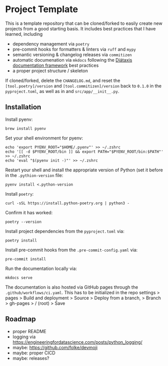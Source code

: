 # Project Template

This is a template repository that can be cloned/forked to easily create new projects from a good starting basis. It includes best practices that I have learned, including

- dependency management via `poetry`
- pre-commit hooks for formatters & linters via `ruff` and `mypy`
- semantic versioning & changelog releases via `commitizen`
- automatic documenation via `mkdocs` following the [Diátaxis documentation framework](https://diataxis.fr/) best practices
- a proper project structure / skeleton

If cloned/forked, delete the `CHANGELOG.md`, and reset the `[tool.poetry]/version` and `[tool.commitizen]/version` back to `0.1.0` in the `pyproject.toml`, as well as in and `src/app/__init__.py`.

## Installation

Install pyenv:

```
brew install pyenv
```

Set your shell environment for pyenv:

```
echo 'export PYENV_ROOT="$HOME/.pyenv"' >> ~/.zshrc
echo '[[ -d $PYENV_ROOT/bin ]] && export PATH="$PYENV_ROOT/bin:$PATH"' >> ~/.zshrc
echo 'eval "$(pyenv init -)"' >> ~/.zshrc
```

Restart your shell and install the appropriate version of Python (set it before in the `.pythion-version` file:

```
pyenv install <.python-version
```

Install `poetry`:

```
curl -sSL https://install.python-poetry.org | python3 -
```

Confirm it has worked:

```
poetry --version
```

Install project dependencies from the `pyproject.toml` via:

```
poetry install
```

Install pre-commit hooks from the `.pre-commit-config.yaml` via:

```
pre-commit install
```

Run the documentation locally via:

```
mkdocs serve
```

The documentation is also hosted via GitHub pages through the `.github/workflows/ci.yaml`. This has to be initialized in the repo settings > pages > Build and deployment > Source > Deploy from a branch, > Branch > gh-pages > / (root) > Save

## Roadmap

- proper README
- logging via https://engineeringfordatascience.com/posts/python_logging/
- maybe: https://github.com/folke/devmoji
- maybe: proper CICD
- maybe: releases?
